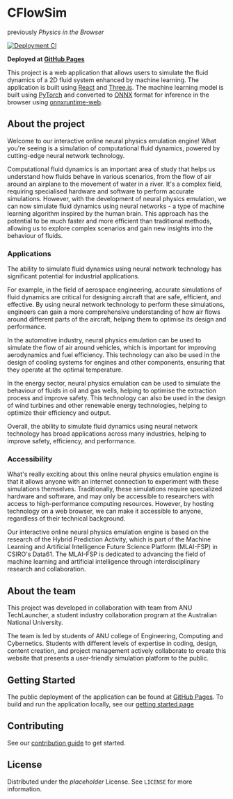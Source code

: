 # CFlowSim
previously *Physics in the Browser*

[![Deployment CI](https://github.com/techlauncher-mlai-edge-physics/techlauncher-mlai-edge-physics.github.io/actions/workflows/main.yml/badge.svg)](https://github.com/techlauncher-mlai-edge-physics/techlauncher-mlai-edge-physics.github.io/actions/workflows/main.yml)

**Deployed at [GitHub Pages](https://techlauncher-mlai-edge-physics.github.io)**

This project is a web application that allows users to simulate the fluid dynamics of a 2D fluid system enhanced by machine learning. The application is built using [React](https://reactjs.org/) and [Three.js](https://threejs.org/). The machine learning model is built using [PyTorch](https://pytorch.org/) and converted to [ONNX](https://onnx.ai/) format for inference in the browser using [onnxruntime-web](https://npmjs.com/package/onnxruntime-web).

## About the project

Welcome to our interactive online neural physics emulation engine! What you're seeing is a simulation of computational fluid dynamics, powered by cutting-edge neural network technology.

Computational fluid dynamics is an important area of study that helps us understand how fluids behave in various scenarios, from the flow of air around an airplane to the movement of water in a river. It's a complex field, requiring specialised hardware and software to perform accurate simulations.
However, with the development of neural physics emulation, we can now simulate fluid dynamics using neural networks - a type of machine learning algorithm inspired by the human brain. This approach has the potential to be much faster and more efficient than traditional methods, allowing us to explore complex scenarios and gain new insights into the behaviour of fluids.

### Applications

The ability to simulate fluid dynamics using neural network technology has significant potential for industrial applications.

For example, in the field of aerospace engineering, accurate simulations of fluid dynamics are critical for designing aircraft that are safe, efficient, and effective. By using neural network technology to perform these simulations, engineers can gain a more comprehensive understanding of how air flows around different parts of the aircraft, helping them to optimise its design and performance.

In the automotive industry, neural physics emulation can be used to simulate the flow of air around vehicles, which is important for improving aerodynamics and fuel efficiency. This technology can also be used in the design of cooling systems for engines and other components, ensuring that they operate at the optimal temperature.

In the energy sector, neural physics emulation can be used to simulate the behaviour of fluids in oil and gas wells, helping to optimise the extraction process and improve safety. This technology can also be used in the design of wind turbines and other renewable energy technologies, helping to optimize their efficiency and output.

Overall, the ability to simulate fluid dynamics using neural network technology has broad applications across many industries, helping to improve safety, efficiency, and performance.

### Accessibility

What's really exciting about this online neural physics emulation engine is that it allows anyone with an internet connection to experiment with these simulations themselves. Traditionally, these simulations require specialized hardware and software, and may only be accessible to researchers with access to high-performance computing resources. However, by hosting technology on a web browser, we can make it accessible to anyone, regardless of their technical background.

Our interactive online neural physics emulation engine is based on the research of the Hybrid Prediction Activity, which is part of the Machine Learning and Artificial Intelligence Future Science Platform (MLAI-FSP) in CSIRO's Data61. The MLAI-FSP is dedicated to advancing the field of machine learning and artificial intelligence through interdisciplinary research and collaboration.

## About the team

This project was developed in collaboration with team from ANU TechLauncher, a student industry collaboration program at the Australian National University.

The team is led by students of ANU college of Engineering, Computing and Cybernetics. Students with different levels of expertise in coding, design, content creation, and project management actively collaborate to create this website that presents a user-friendly simulation platform to the public.

## Getting Started

The public deployment of the application can be found at [GitHub Pages](https://techlauncher-mlai-edge-physics.github.io). 
To build and run the application locally, see our [getting started page](docs/gettingstarted.md)

## Contributing

See our [contribution guide](CONTRIBUTION.md) to get started.

## License

Distributed under the _placeholder_ License. See `LICENSE` for more information.
